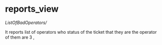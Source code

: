 # reports_view
_ListOfBadOperators/_

It reports list of operators who status of the ticket that they are the operator of them are 3 , 
